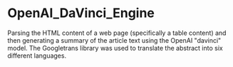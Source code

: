 # OpenAI_DaVinci_Engine
Parsing the HTML content of a web page (specifically a table content) and then generating a summary of the article text using the OpenAI "davinci" model. The Googletrans library was used to translate the abstract into six different languages.
